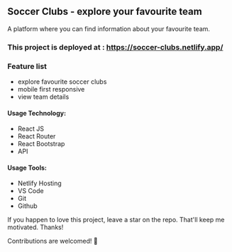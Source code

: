 ## Soccer Clubs - explore your favourite team
A platform where you can find information about your favourite team.
### This project is deployed at : https://soccer-clubs.netlify.app/
### Feature list
 * explore favourite soccer clubs
 * mobile first responsive
 * view team details
#### Usage Technology:
* React JS
* React Router
* React Bootstrap
* API
#### Usage Tools:
* Netlify Hosting
* VS Code
* Git
* Github

If you happen to love this project, leave a star on the repo. That'll keep me motivated.
Thanks!

Contributions are welcomed! 💖 
